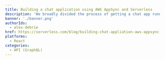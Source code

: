 ```yaml
---
title: Building a chat application using AWS AppSync and Serverless
description: 'We broadly divided the process of getting a chat app running on Serverless with AWS AppSync into two parts: setting up the backend part of the service to fetch the data and deliver it via the API (GraphQL), and creating a simple frontend to consume the API.'
banner: './banner.png'
authorIds:
  - alex-debrie
href: https://serverless.com/blog/building-chat-appliation-aws-appsync-serverless/
platforms:
  - React
categories:
  - API (GraphQL)
---
```

